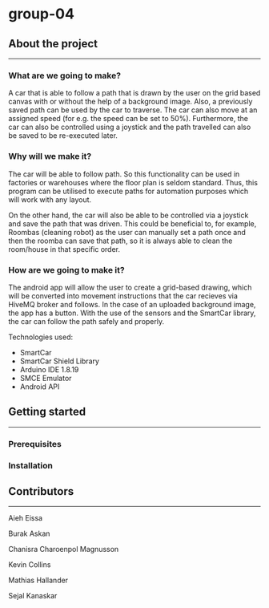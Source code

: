 # group-04

## About the project

---

### What are we going to make?

A car that is able to follow a path that is drawn by the user on the grid based canvas with or without the help of a background image. Also,
a previously saved path can be used by the car to traverse. The car can also move at an assigned speed (for e.g. the speed can be set to 50%). Furthermore, the 
car can also be controlled using a joystick and the path travelled can also be saved to be re-executed later.

### Why will we make it?

The car will be able to follow path. So this functionality can be used in factories or warehouses where the floor plan is seldom standard.
Thus, this program can be utilised to execute paths for automation purposes which will work with any layout.


On the other hand, the car will also be able to be controlled via a joystick and save the path that was driven.
This could be beneficial to, for example, Roombas (cleaning robot) as the user can manually set a path  once and 
then the roomba can save that path, so it is always able to clean the room/house in that specific order.

### How are we going to make it?

The android app will allow the user to create a grid-based drawing, which will be 
converted into movement instructions that the car recieves via HiveMQ broker and follows.
In the case of an uploaded background image, the app has a button.
With the use of the sensors and the SmartCar library, the car can follow the path safely and properly.

Technologies used:

- SmartCar
- SmartCar Shield Library
- Arduino IDE 1.8.19
- SMCE Emulator
- Android API


## Getting started

---
### Prerequisites


### Installation



## Contributors

---

Aieh Eissa

Burak Askan

Chanisra Charoenpol Magnusson

Kevin Collins

Mathias Hallander

Sejal Kanaskar
